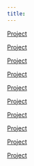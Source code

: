 ```yaml
---
title:
---
```


[Project]()

[Project]()

[Project]()

[Project]()

[Project]()

[Project]()

[Project]()

[Project]()

[Project]()

[Project]()

